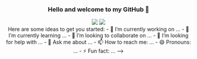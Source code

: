 ### <p align="center"> Hello and welcome to my GitHub 👋
<p align="center"> <a href = "https://www.linkedin.com/in/joakim-barkfj%C3%A4rd-5b1a24224"><img src="https://img.icons8.com/fluency/48/000000/linkedin.png"/></a>
<a href = "mailto: jockebark@msn.com"><img src="https://img.icons8.com/color/48/000000/apple-mail.png"/></a>

  <br/>
Here are some ideas to get you started:
- 🔭 I’m currently working on ...
- 🌱 I’m currently learning ...
- 👯 I’m looking to collaborate on ...
- 🤔 I’m looking for help with ...
- 💬 Ask me about ...
- 📫 How to reach me: ...
- 😄 Pronouns: ...
- ⚡ Fun fact: ...
-->
